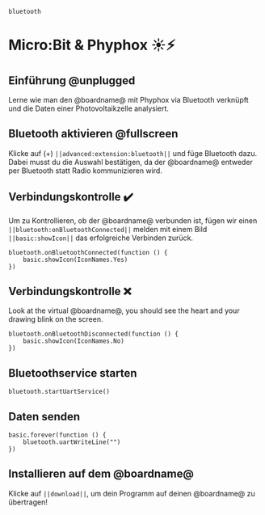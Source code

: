 ```package
bluetooth
```
# Micro:Bit & Phyphox ☀️⚡

## Einführung @unplugged

Lerne wie man den @boardname@ mit Phyphox via Bluetooth verknüpft und die Daten einer Photovoltaikzelle analysiert.

## Bluetooth aktivieren @fullscreen

Klicke auf (+)  ``||advanced:extension:bluetooth||`` und füge Bluetooth dazu. Dabei musst du die Auswahl bestätigen, da der @boardname@ entweder per 
Bluetooth statt Radio kommunizieren wird. 

## Verbindungskontrolle  ✔️

Um zu Kontrollieren, ob der @boardname@ verbunden ist, fügen wir einen ``||bluetooth:onBluetoothConnected||``
melden mit einem Bild ``||basic:showIcon||`` das erfolgreiche Verbinden zurück.

```blocks
bluetooth.onBluetoothConnected(function () {
    basic.showIcon(IconNames.Yes)
})
```

## Verbindungskontrolle  ❌

Look at the virtual @boardname@, you should see the heart and your drawing blink on the screen.
```blocks
bluetooth.onBluetoothDisconnected(function () {
    basic.showIcon(IconNames.No)
})
```
## Bluetoothservice starten

```blocks
bluetooth.startUartService()
```
## Daten senden 

```blocks
basic.forever(function () {
    bluetooth.uartWriteLine("")
})
```

## Installieren auf dem @boardname@

Klicke auf ``||download||``, um dein Programm auf deinen @boardname@ zu übertragen!
